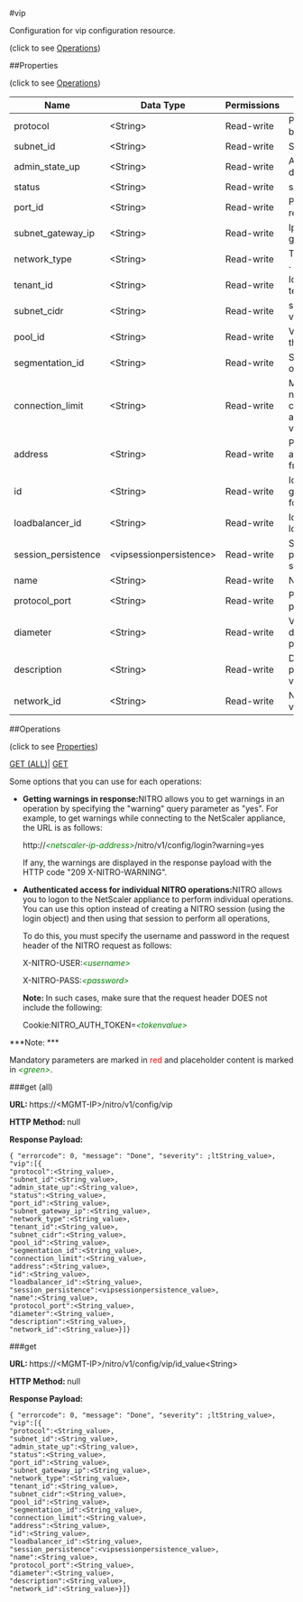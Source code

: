 #vip



Configuration for vip configuration resource.

<span>(click to see [Operations](#operations))</span>



##Properties 

<span>(click to see [Operations](#operations))</span>





<table><thead><tr><th>Name</th><th>Data Type</th><th>Permissions</th><th>Description</th></tr></thead><tbody><tr><td>protocol</td><td>&lt;String></td><td>Read-write</td><td>Protocol used by vip.</td></tr><tr><td>subnet_id</td><td>&lt;String></td><td>Read-write</td><td>Subnet Id of vip.</td></tr><tr><td>admin_state_up</td><td>&lt;String></td><td>Read-write</td><td>Admin is up or down.</td></tr><tr><td>status</td><td>&lt;String></td><td>Read-write</td><td>status of vip.</td></tr><tr><td>port_id</td><td>&lt;String></td><td>Read-write</td><td>Port Id of requests.</td></tr><tr><td>subnet_gateway_ip</td><td>&lt;String></td><td>Read-write</td><td>Ip of subnet gateway for vip.</td></tr><tr><td>network_type</td><td>&lt;String></td><td>Read-write</td><td>Type of network .</td></tr><tr><td>tenant_id</td><td>&lt;String></td><td>Read-write</td><td>Id of admin tenant..</td></tr><tr><td>subnet_cidr</td><td>&lt;String></td><td>Read-write</td><td>subnet_cidr for vip.</td></tr><tr><td>pool_id</td><td>&lt;String></td><td>Read-write</td><td>Vip belongs to this pool id.</td></tr><tr><td>segmentation_id</td><td>&lt;String></td><td>Read-write</td><td>Segmentation_id of vip.</td></tr><tr><td>connection_limit</td><td>&lt;String></td><td>Read-write</td><td>Maximum number of connections allowed for the vip.</td></tr><tr><td>address</td><td>&lt;String></td><td>Read-write</td><td>Public Ip address of vip from subnet id.</td></tr><tr><td>id</td><td>&lt;String></td><td>Read-write</td><td>Id is system generated key for vip.</td></tr><tr><td>loadbalancer_id</td><td>&lt;String></td><td>Read-write</td><td>Id of loadbalancer.</td></tr><tr><td>session_persistence</td><td>&lt;vipsessionpersistence></td><td>Read-write</td><td>Sesssion persistence state of vip.</td></tr><tr><td>name</td><td>&lt;String></td><td>Read-write</td><td>Name of vip.</td></tr><tr><td>protocol_port</td><td>&lt;String></td><td>Read-write</td><td>Port number of protocol.</td></tr><tr><td>diameter</td><td>&lt;String></td><td>Read-write</td><td>Value of diameter protocol.</td></tr><tr><td>description</td><td>&lt;String></td><td>Read-write</td><td>Describes the properties of vip.</td></tr><tr><td>network_id</td><td>&lt;String></td><td>Read-write</td><td>Network_id of vip.</td></tr></tbody></table>

##Operations 

<span>(click to see [Properties](#properties))</span>





[GET (ALL)](#get-all)| [GET](#get)





Some options that you can use for each operations:

<ul><li><p><b>Getting warnings in response:</b>NITRO allows you to get warnings in an operation by specifying the "warning" query parameter as "yes". For example, to get warnings while connecting to the NetScaler appliance, the URL is as follows:</p><p>http://<span style="color:green;font-style:italic;">&lt;netscaler-ip-address&gt;</span>/nitro/v1/config/login?warning=yes</p><p>If any, the warnings are displayed in the response payload with the HTTP code "209 X-NITRO-WARNING".</p></li><li><p><b>Authenticated access for individual NITRO operations:</b>NITRO allows you to logon to the NetScaler appliance to perform individual operations. You can use this option instead of creating a NITRO session (using the login object) and then using that session to perform all operations,</p><p>To do this, you must specify the username and password in the request header of the NITRO request as follows:</p><p>X-NITRO-USER:<span style="color:green;font-style:italic;">&lt;username&gt;</span></p><p>X-NITRO-PASS:<span style="color:green;font-style:italic;">&lt;password&gt;</span></p><p><b>Note: </b>In such cases, make sure that the request header DOES not include the following:</p><p>Cookie:NITRO_AUTH_TOKEN=<span style="color:green;font-style:italic;">&lt;tokenvalue&gt;</span></p></li></ul>







***Note: *** 

Mandatory parameters are marked in <span style="color:#FF0000;">red</span> and placeholder content is marked in <span style="color:green;font-style:italic">&lt;green&gt;</span>.



###get (all)







<b>URL: </b>https://&lt;MGMT-IP&gt;/nitro/v1/config/vip

<b>HTTP Method: </b>null

<b>Response Payload: </b>
```
{ "errorcode": 0, "message": "Done", "severity": ;ltString_value>, "vip":[{
"protocol":<String_value>,
"subnet_id":<String_value>,
"admin_state_up":<String_value>,
"status":<String_value>,
"port_id":<String_value>,
"subnet_gateway_ip":<String_value>,
"network_type":<String_value>,
"tenant_id":<String_value>,
"subnet_cidr":<String_value>,
"pool_id":<String_value>,
"segmentation_id":<String_value>,
"connection_limit":<String_value>,
"address":<String_value>,
"id":<String_value>,
"loadbalancer_id":<String_value>,
"session_persistence":<vipsessionpersistence_value>,
"name":<String_value>,
"protocol_port":<String_value>,
"diameter":<String_value>,
"description":<String_value>,
"network_id":<String_value>}]}
```







###get







<b>URL: </b>https://&lt;MGMT-IP&gt;/nitro/v1/config/vip/id_value&lt;String&gt;

<b>HTTP Method: </b>null

<b>Response Payload: </b>
```
{ "errorcode": 0, "message": "Done", "severity": ;ltString_value>, "vip":[{
"protocol":<String_value>,
"subnet_id":<String_value>,
"admin_state_up":<String_value>,
"status":<String_value>,
"port_id":<String_value>,
"subnet_gateway_ip":<String_value>,
"network_type":<String_value>,
"tenant_id":<String_value>,
"subnet_cidr":<String_value>,
"pool_id":<String_value>,
"segmentation_id":<String_value>,
"connection_limit":<String_value>,
"address":<String_value>,
"id":<String_value>,
"loadbalancer_id":<String_value>,
"session_persistence":<vipsessionpersistence_value>,
"name":<String_value>,
"protocol_port":<String_value>,
"diameter":<String_value>,
"description":<String_value>,
"network_id":<String_value>}]}
```







